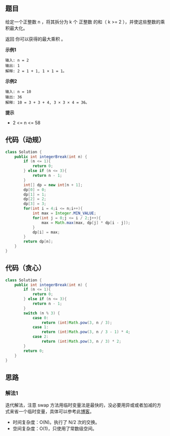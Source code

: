 ## 题目
给定一个正整数 n ，将其拆分为 k 个 正整数 的和（ k >= 2 ），并使这些整数的乘积最大化。

返回 你可以获得的最大乘积 。

**示例1**
```
输入: n = 2
输出: 1
解释: 2 = 1 + 1, 1 × 1 = 1。
```

**示例2**
```
输入: n = 10
输出: 36
解释: 10 = 3 + 3 + 4, 3 × 3 × 4 = 36。
```

**提示**
* 2 <= n <= 58

## 代码（动规）
```Java
class Solution {
    public int integerBreak(int n) {
        if (n <= 1){
            return 0;
        } else if (n <= 3){
            return n - 1;
        }
        int[] dp = new int[n + 1];
        dp[0] = 0;
        dp[1] = 1;
        dp[2] = 2;
        dp[3] = 3;
        for(int i = 4;i <= n;i++){
            int max = Integer.MIN_VALUE;
            for(int j = 0;j <= i / 2;j++){
                max = Math.max(max, dp[j] * dp[i - j]);
            }
            dp[i] = max;
        }
        return dp[n];
    }
}
```

## 代码（贪心）
```Java
class Solution {
    public int integerBreak(int n) {
        if (n <= 1){
            return 0;
        } else if (n <= 3){
            return n - 1;
        }
        switch (n % 3) {
            case 0:
                return (int)Math.pow(3, n / 3);
            case 1:
                return (int)Math.pow(3, n / 3 - 1) * 4;
            case 2:
                return (int)Math.pow(3, n / 3) * 2;
        }
        return 0;
    }
}
```




## 思路

### 解法1
迭代解法，注意 swap 方法用临时变量法是最快的，没必要用异或或者加减的方式来省一个临时变量，具体可以参考此[博客](https://www.cnblogs.com/ider/archive/2012/05/03/xor_swap_issues.html)。
* 时间复杂度：O(N)。执行了 N/2 次的交换。
* 空间复杂度：O(1)，只使用了常数级空间。
